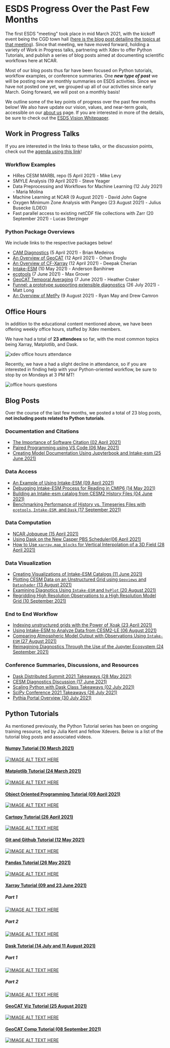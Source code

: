 # ESDS Progress Over the Past Few Months

The first ESDS "meeting" took place in mid March 2021, with the kickoff event being the CGD town hall ([here is the blog post detailing the topics at that meeting](https://ncar.github.io/esds/posts/2021/esds-blog/)). Since that meeting, we have moved forward, holding a variety of Work in Progress talks, partnering with Xdev to offer Python Tutorials, and publish a series of blog posts aimed at documenting scientific workflows here at NCAR.

Most of our blog posts thus far have been focused on Python tutorials, workflow examples, or conference summaries. One **_new type of post_** we will be posting now are monthly summaries on ESDS activities. Since we have not posted one yet, we grouped up all of our activities since early March. Going forward, we will post on a monthly basis!

We outline some of the key points of progress over the past few months below! We also have update our vision, values, and near-term goals, accessible on our [about us](https://ncar.github.io/esds/about/) page. If you are interested in more of the details, be sure to check out the [ESDS Vision Whitepaper](https://docs.google.com/document/d/1hwl-3QpFlR8tGrLxdxZrC9edT3CeLTG9dqy6_8KupYg/edit?usp=sharing).

## Work in Progress Talks

If you are interested in the links to these talks, or the discussion points, check out the [agenda using this link](https://docs.google.com/document/d/13lpcxSWmcdeguchuGxmAG895w1HMQRexCGIxjxDZ8YQ/edit?usp=sharing)!

### Workflow Examples

- HiRes CESM MARBL repo (5 April 2021) - Mike Levy
- SMYLE Analysis (19 April 2021) - Steve Yeager
- Data Preprocessing and Workflows for Machine Learning (12 July 2021) - Maria Molina
- Machine Learning at NCAR (9 August 2021) - David John Gagne
- Oxygen Minimum Zone Analysis with Pangeo (23 August 2021) - Julius Busecke (LDEO)
- Fast parallel access to existing netCDF file collections with Zarr (20 September 2021) - Lucas Sterzinger

### Python Package Overviews

We include links to the respective packages below!

- [CAM Diagnostics](https://github.com/NCAR/CAM_diagnostics) (5 April 2021) - Brian Medeiros
- [An Overview of GeoCAT](https://geocat-examples.readthedocs.io/en/latest/gallery/index.html) (12 April 2021) - Orhan Eroglu
- [An Overview of CF-Xarray](https://cf-xarray.readthedocs.io/en/latest/) (12 April 2021) - Deepak Cherian
- [Intake-ESM](https://intake-esm.readthedocs.io/en/latest/) (10 May 2021) - Anderson Banihirwe
- [ecgtools](https://ecgtools.readthedocs.io/en/latest/) (7 June 2021) - Max Grover
- [GeoCAT Temporal Averaging](https://github.com/hCraker/calendar_average_demo) (7 June 2021) - Heather Craker
- [Funnel: a prototype supporting extensible diagnostics](https://github.com/NCAR/esds-funnel) (26 July 2021) - Matt Long
- [An Overview of MetPy](https://unidata.github.io/MetPy/latest/devel/CONTRIBUTING.html) (9 August 2021) - Ryan May and Drew Camron

## Office Hours

In addition to the educational content mentioned above, we have been offering weekly office hours, staffed by Xdev members.

We have had a total of **23 attendees** so far, with the most common topics being Xarray, Matplotlib, and Dask.

![xdev office hours attendance](../images/office_hours_attendance.png)

Recently, we have a had a slight decline in attendance, so if you are interested in finding help with your Python-oriented workflow, be sure to stop by on Mondays at 3 PM MT!

![office hours questions](../images/office_hours_questions.png)

## Blog Posts

Over the course of the last few months, we posted a total of 23 blog posts, **not including posts related to Python tutorials**.

### Documentation and Citations

- [The Importance of Software Citation (02 April 2021)](https://ncar.github.io/esds/posts/2021/software-citation/)
- [Paired Programming using VS Code (06 May 2021)](https://ncar.github.io/esds/posts/2021/paired_programming_vs/)
- [Creating Model Documentation Using Jupyterbook and Intake-esm (25 June 2021)](https://ncar.github.io/esds/posts/2021/model_documentation_jupyterbook/)

### Data Access

- [An Example of Using Intake-ESM (09 April 2021)](https://ncar.github.io/esds/posts/2021/intake_esm_dask/)
- [Debugging Intake-ESM Process for Reading in CMIP6 (14 May 2021)](https://ncar.github.io/esds/posts/2021/intake_cmip6_debug/)
- [Building an Intake-esm catalog from CESM2 History Files (04 June 2021)](https://ncar.github.io/esds/posts/2021/ecgtools-history-files-example/)
- [Benchmarking Performance of History vs. Timeseries Files with `ecgtools`, `Intake-ESM`, and `Dask` (17 September 2021)](https://ncar.github.io/esds/posts/2021/benchmarking-history-timeseries-intake/)

### Data Computation

- [NCAR Jobqueue (15 April 2021)](https://ncar.github.io/esds/posts/2021/ncar-jobqueue-example/)
- [Using Dask on the New Casper PBS Scheduler(06 April 2021)](https://ncar.github.io/esds/posts/2021/casper_pbs_dask/)
- [How to Use `xarray.map_blocks` for Vertical Interpolation of a 3D Field (28 April 2021)](https://ncar.github.io/esds/posts/2021/map_blocks_example/)

### Data Visualization

- [Creating Visualizations of Intake-ESM Catalogs (11 June 2021)](https://ncar.github.io/esds/posts/2021/graphviz_example/)
- [Plotting CESM Data on an Unstructured Grid using `Geoviews` and `Datashader` (13 August 2021)](https://ncar.github.io/esds/posts/2021/cesm-datashader/)
- [Examining Diagnotics Using `Intake-ESM` and `hvPlot` (20 August 2021)](https://ncar.github.io/esds/posts/2021/intake-esm-holoviews-diagnostics/)
- [Regridding High Resolution Observations to a High Resolution Model Grid (10 September 2021)](https://ncar.github.io/esds/posts/2021/regrid-observations-pop-grid/)

### End to End Workflow

- [Indexing unstructured grids with the Power of Xoak (23 April 2021)](https://ncar.github.io/esds/posts/2021/multiple_index_xarray_xoak/#indexing-unstructured-grids-with-the-power-of-xoak)
- [Using Intake-ESM to Analyze Data from CESM2-LE (06 August 2021)](https://ncar.github.io/esds/posts/2021/intake-cesm2-le-glade-example/)
- [Comparing Atmospheric Model Output with Observations Using `Intake-ESM` (27 August 2021)](https://ncar.github.io/esds/posts/2021/intake-obs-cesm2le-comparison/)
- [Reimagining Diagnostics Through the Use of the Jupyter Ecosystem (24 September 2021)](https://ncar.github.io/esds/posts/2021/jupyter-based-diagnostics-overview/)

### Conference Summaries, Discussions, and Resources

- [Dask Distributed Summit 2021 Takeaways (28 May 2021)](https://ncar.github.io/esds/posts/2021/dask-summit-takeaway/)
- [CESM Diagnostics Discussion (17 June 2021)](https://ncar.github.io/esds/posts/2021/cesm-workshop-2021-diagnostics/)
- [Scaling Python with Dask Class Takeaways (02 July 2021)](https://ncar.github.io/esds/posts/2021/scaling-with-dask-class-takeaways/)
- [SciPy Conference 2021 Takeaways (26 July 2021)](https://ncar.github.io/esds/posts/2021/scipy-2021-takeaways/)
- [Pythia Portal Overview (30 July 2021)](https://ncar.github.io/esds/posts/2021/project-pythia-overview/)

## Python Tutorials

As mentioned previously, the Python Tutorial series has been on ongoing training resource, led by Julia Kent and fellow Xdevers. Below is a list of the tutorial blog posts and associated videos.

#### [Numpy Tutorial (10 March 2021)](https://ncar.github.io/esds/posts/2021/numpy-tutorial/)

[![IMAGE ALT TEXT HERE](https://img.youtube.com/vi/kstc-6uz7AQ/0.jpg)](https://www.youtube.com/watch?v=kstc-6uz7AQ)

#### [Matplotlib Tutorial (24 March 2021)](https://ncar.github.io/esds/posts/2021/matplotlib-tutorial/)

[![IMAGE ALT TEXT HERE](https://img.youtube.com/vi/EiPRIdHQEmE/0.jpg)](https://www.youtube.com/watch?v=EiPRIdHQEmE)

#### [Object Oriented Programming Tutorial (09 April 2021)](https://ncar.github.io/esds/posts/2021/object-oriented-programming-tutorial/)

[![IMAGE ALT TEXT HERE](https://img.youtube.com/vi/GEFnL8C62u8/0.jpg)](https://www.youtube.com/watch?v=GEFnL8C62u8)

#### [Cartopy Tutorial (26 April 2021)](https://ncar.github.io/esds/posts/2021/cartopy-tutorial/)

[![IMAGE ALT TEXT HERE](https://img.youtube.com/vi/ivmd3RluMiw/0.jpg)](https://www.youtube.com/watch?v=ivmd3RluMiw)

#### [Git and Github Tutorial (12 May 2021)](https://ncar.github.io/esds/posts/2021/git-and-github-tutorial/)

[![IMAGE ALT TEXT HERE](https://img.youtube.com/vi/fYkPn0Nttlg/0.jpg)](https://www.youtube.com/watch?v=fYkPn0Nttlg)

#### [Pandas Tutorial (26 May 2021)](https://ncar.github.io/esds/posts/2021/pandas-tutorial/)

[![IMAGE ALT TEXT HERE](https://img.youtube.com/vi/BsV3ek7qsiM/0.jpg)](https://www.youtube.com/watch?v=BsV3ek7qsiM)

#### [Xarray Tutorial (09 and 23 June 2021)](https://ncar.github.io/esds/posts/2021/xarray-tutorial/)

##### Part 1

[![IMAGE ALT TEXT HERE](https://img.youtube.com/vi/Ss4ryKukhi4/0.jpg)](https://www.youtube.com/watch?v=Ss4ryKukhi4)

##### Part 2

[![IMAGE ALT TEXT HERE](https://img.youtube.com/vi/2H_4drBwORY/0.jpg)](https://www.youtube.com/watch?v=2H_4drBwORY)

#### [Dask Tutorial (14 July and 11 August 2021)](https://ncar.github.io/esds/posts/2021/dask-tutorial/)

##### Part 1

[![IMAGE ALT TEXT HERE](https://img.youtube.com/vi/wn-QM6QUB_U/0.jpg)](https://www.youtube.com/watch?v=wn-QM6QUB_U)

##### Part 2

[![IMAGE ALT TEXT HERE](https://img.youtube.com/vi/yn4_-1pHC5k/0.jpg)](https://www.youtube.com/watch?v=yn4_-1pHC5k)

#### [GeoCAT Viz Tutorial (25 August 2021)](https://ncar.github.io/esds/posts/2021/geocat-tutorial/)

[![IMAGE ALT TEXT HERE](https://img.youtube.com/vi/It231le1fAU/0.jpg)](https://www.youtube.com/watch?v=It231le1fAU)

#### [GeoCAT Comp Tutorial (08 September 2021)](https://ncar.github.io/esds/posts/2021/geocat-comp-tutorial/)

[![IMAGE ALT TEXT HERE](https://img.youtube.com/vi/uiWDQKI8YTQ/0.jpg)](https://www.youtube.com/watch?v=uiWDQKI8YTQ)
